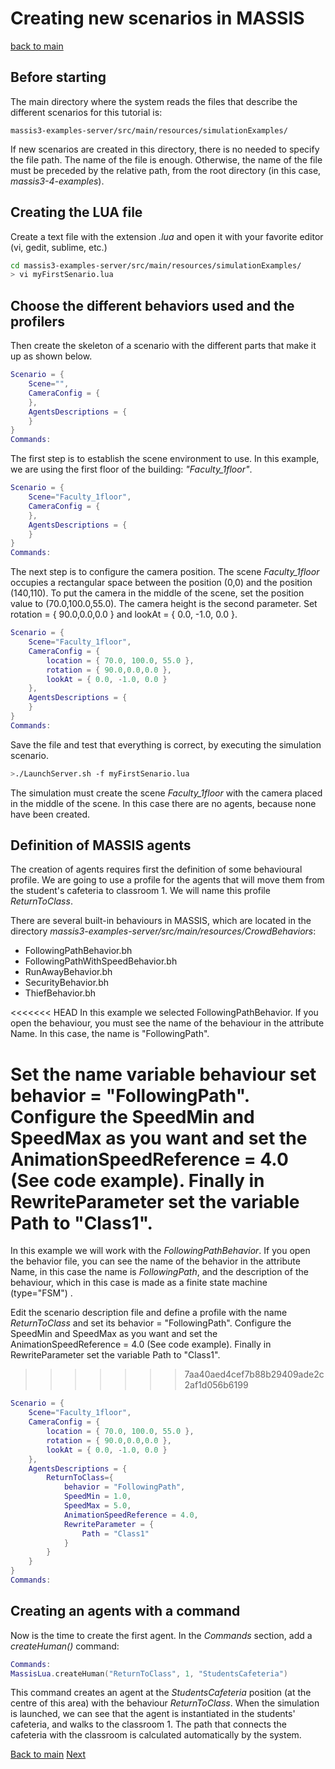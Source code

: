 # Creating new scenarios in MASSIS

[back to main](index.md)

## Before starting

The main directory where the system reads the files that describe the different scenarios for this tutorial is:

```
massis3-examples-server/src/main/resources/simulationExamples/
```

 If  new scenarios are created in this directory, there is no needed to specify the file path.  The name of the file is enough. Otherwise, the name of the file must be preceded by the relative path, from the root directory (in this case, *massis3-4-examples*).

## Creating the LUA file

Create a text file with the extension *.lua* and open it with your favorite editor (vi, gedit, sublime, etc.)

```bash
cd massis3-examples-server/src/main/resources/simulationExamples/
> vi myFirstSenario.lua
```

## Choose the different behaviors used and the profilers

Then  create the skeleton of a scenario with the different parts that make it up as shown below.

```LUA
Scenario = {
    Scene="",
    CameraConfig = {
    },
    AgentsDescriptions = {
    }
}
Commands:
```

The first step is to  establish the scene environment  to use. In this example, we are using the first floor of the building: *"Faculty_1floor"*.

```LUA
Scenario = {
    Scene="Faculty_1floor",
    CameraConfig = {
    },
    AgentsDescriptions = {
    }
}
Commands:
```

The next step is to configure the camera position. The scene *Faculty_1floor* occupies a rectangular space between the position (0,0) and the position (140,110). To put the camera in the middle of the scene, set the position value to (70.0,100.0,55.0). The camera height is the second parameter. Set rotation = { 90.0,0.0,0.0 } and  lookAt = { 0.0, -1.0, 0.0 }.

```LUA
Scenario = {
    Scene="Faculty_1floor",
    CameraConfig = {
        location = { 70.0, 100.0, 55.0 },
        rotation = { 90.0,0.0,0.0 },
        lookAt = { 0.0, -1.0, 0.0 }
    },
    AgentsDescriptions = {
    }
}
Commands:
```

Save the file and  test that everything is correct, by executing the simulation scenario.

```bash
>./LaunchServer.sh -f myFirstSenario.lua
```

The simulation must create the scene *Faculty_1floor* with the camera placed in the middle of the scene. In this case there are no agents, because none have been created. 

## Definition of  MASSIS agents

The creation of agents requires first the definition of some behavioural profile. 
We are going to use a profile for the agents that will move them from the student's cafeteria to classroom 1. We will name this profile *ReturnToClass*.

There are several built-in behaviours in MASSIS, which are located in the directory 
*massis3-examples-server/src/main/resources/CrowdBehaviors*:

* FollowingPathBehavior.bh
* FollowingPathWithSpeedBehavior.bh
* RunAwayBehavior.bh
* SecurityBehavior.bh
* ThiefBehavior.bh

<<<<<<< HEAD
In this example we selected FollowingPathBehavior. If you open the behaviour, you must see the name of the behaviour in the attribute Name. In this case, the name is "FollowingPath".

Set the name variable behaviour set behavior = "FollowingPath". Configure the SpeedMin and SpeedMax as you want and set the AnimationSpeedReference = 4.0 (See code example). Finally in RewriteParameter set the variable Path to "Class1".
=======
In this example we will work with the *FollowingPathBehavior*. If you open the behavior file, you can see the name of the behavior in the attribute Name, in this case the name is *FollowingPath*, and the description of the behaviour, which in this case is made as a finite state machine (type="FSM") .

Edit the scenario description file and define a profile with the name *ReturnToClass* and set its behavior = "FollowingPath". Configure the SpeedMin and SpeedMax as you want and set the AnimationSpeedReference = 4.0 (See code example). Finally in RewriteParameter set the variable Path to "Class1".
>>>>>>> 7aa40aed4cef7b88b29409ade2c2af1d056b6199

```LUA
Scenario = {
    Scene="Faculty_1floor",
    CameraConfig = {
        location = { 70.0, 100.0, 55.0 },
        rotation = { 90.0,0.0,0.0 },
        lookAt = { 0.0, -1.0, 0.0 }
    },
    AgentsDescriptions = {
        ReturnToClass={
            behavior = "FollowingPath",
            SpeedMin = 1.0,
            SpeedMax = 5.0,
            AnimationSpeedReference = 4.0,
            RewriteParameter = {
                Path = "Class1"
            }
        }
    }
}
Commands:
```

## Creating an agents with a command

Now is the time to create the first agent. In the *Commands* section, add a *createHuman()* command:

```LUA
Commands:
MassisLua.createHuman("ReturnToClass", 1, "StudentsCafeteria")
```

This command creates an agent at the *StudentsCafeteria* position (at the centre of this area) with the behaviour *ReturnToClass*. When the simulation is launched, we can see that the agent is instantiated in the students' cafeteria, and walks to the classroom 1. The path that connects the cafeteria with the classroom is calculated automatically by the system.



[Back to main](index.md)
[Next](creatingNewBehavior.md)
